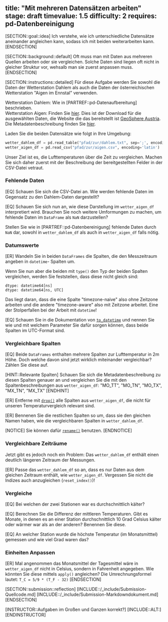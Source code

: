title: "Mit mehreren Datensätzen arbeiten"
stage: draft
timevalue: 1.5
difficulty: 2
requires: pd-Datenbereinigung
---

[SECTION::goal::idea]
Ich verstehe, wie ich unterschiedliche Datensätze aneinander angleichen kann, sodass
ich mit beiden weiterarbeiten kann.
[ENDSECTION]


[SECTION::background::default]
Oft muss man mit Daten aus mehreren Quellen arbeiten oder sie vergleichen.
Solche Daten sind liegen oft nicht in gleicher Struktur vor, wehsalb man sie zuerst anpassen muss.
[ENDSECTION]


[SECTION::instructions::detailed]
Für diese Aufgabe werden Sie sowohl die Daten der Wetterstation Dahlem als auch die Daten
der österreichischen Wetterstation "Aigen im Ennstal" verwenden.

Wetterstation Dahlem: Wie in [PARTREF::pd-Datenaufbereitung] beschrieben.  
Wetterstation Aigen: Finden Sie [hier](https://dataset.api.hub.geosphere.at/v1/station/historical/klima-v2-1m?parameters=vv_mittel%2Cvv_mittel_flag%2Ctlmax%2Ctlmin%2Ctl_mittel%2Ctlmax_mittel%2Ctlmin_mittel&start=1963-01-01T00%3A53%3A00.000Z&end=2024-12-01T00%3A00%3A00.000Z&station_ids=2&output_format=csv&filename=AigenEnnstal_196301_202412).
Dies ist der Download für die ausgewählten Daten, die Website die das bereitstellt ist 
[GeoSphere Austria](https://dataset.api.hub.geosphere.at/app/frontend/station/historical/klima-v2-1m).
Die Metadatenbeschreibung finden Sie 
[hier](https://dataset.api.hub.geosphere.at/v1/station/historical/klima-v2-1m/metadata/parameters?filename=Messstationen+Monatsdaten+v2+Parameter-Metadaten).

Laden Sie die beiden Datensätze wie folgt in Ihre Umgebung:
```python
wetter_dahlem_df = pd.read_table("pfad/zur/dahlem.txt", sep=';', encoding='latin')
wetter_aigen_df = pd.read_csv("pfad/zur/aigen.csv", encoding='latin')
```

Unser Ziel ist es, die Lufttemperaturen über die Zeit zu vergleichen.
Machen Sie sich daher zuerst mit der Beschreibung der bereitgestellten Felder in der CSV-Datei
vetraut.

### Fehlende Daten

[EQ] Schauen Sie sich die CSV-Datei an.
Wie werden fehlende Daten im Gegensatz zu den Dahlem-Daten dargestellt?

[EQ] Schauen Sie sich nun an, wie diese Darstellung im `wetter_aigen_df` interpretiert wird.
Brauchen Sie noch weitere Umformungen zu machen, um fehlende Daten im `DataFrame` als `NaN`
darzustellen?

Stellen Sie wie in [PARTREF::pd-Datenbereinigung] fehlende Daten durch `NaN` dar, sowohl in
`wetter_dahlem_df` als auch in `wetter_aigen_df` falls nötig.


### Datumswerte

[ER] Wandeln Sie in beiden `DataFrames` die Spalten, die den Messzeitraum angeben in `datetime`-
Spalten um.

Wenn Sie nun aber die beiden mit `type()` den Typ der beiden Spalten vergleichen, werden Sie
feststellen, dass diese nicht gleich sind:
```
dtype: datetime64[ns]
dtype: datetime64[ns, UTC]
```

Das liegt daran, dass die eine Spalte "timezone-naive" also ohne
Zeitzone arbeiten und die andere "timezone-aware" also mit Zeitzone arbeitet.
Eine der Stolperfallen bei der Arbeit mit `datetime`!

[EQ] Schauen Sie in die Dokumentation von
[`to_datetime`](https://pandas.pydata.org/pandas-docs/stable/reference/api/pandas.to_datetime.html#pandas.to_datetime)
und nennen Sie wie und mit welchem Parameter Sie dafür sorgen können, dass beide Spalten im
UTC-Format sind.

### Vergleichbare Spalten

[EQ] Beide `DataFrames` enthalten mehrere Spalten zur Lufttemperatur in 2m Höhe.
Doch welche davon sind jetzt wirklich miteinander vergleichbar?
Zählen Sie diese auf.

[HINT::Relevante Spalten]
Schauen Sie sich die Metadatenbeschreibung zu diesen Spalten genauer an und vergleichen Sie die
mit den Spaltenbeschreibungen aus `wetter_aigen_df`:
"MO_TT", "MO_TN", "MO_TX", "MX_TN", "MX_TX"
[ENDHINT]

[ER] Entferne mit 
[`drop()`](https://pandas.pydata.org/pandas-docs/stable/reference/api/pandas.DataFrame.drop.html#pandas.DataFrame.drop)
alle Spalten aus `wetter_aigen_df`, die nicht für unseren Temperaturvergleich relevant sind.

[ER] Bennenen Sie die restlichen Spalten so um, dass sie den gleichen Namen haben, wie die 
vergleichbaren Spalten in `wetter_dahlem_df`.

[NOTICE]
Sie können dafür
[`rename()`](https://pandas.pydata.org/pandas-docs/stable/reference/api/pandas.DataFrame.rename.html#pandas.DataFrame.rename)
benutzen.
[ENDNOTICE]

### Vergleichbare Zeiträume 

Jetzt gibt es jedoch noch ein Problem:
Das `wetter_dahlem_df` enthält einen deutlich längeren Zeitraum der Messungen.

[ER] Passe das `wetter_dahlem_df` so an, dass es nur Daten aus dem gleichen Zeitraum enthält, wie
`wetter_aigen_df`.
Vergessen Sie nicht die Indizes auch anzugleichen (`reset_index()`)!

### Vergleiche

[EQ] Bei welchen der zwei Stationen war es durchschnittlich kälter?

[EQ] Berechnen Sie die Differenz der mittleren Temperaturen.
Gibt es Monate, in denen es an einer Station durchschnittlich 10 Grad Celsius kälter oder wärmer
war als an der anderen?
Benennen Sie diese.

[EQ] An welcher Station wurde die höchste Temperatur (im Monatsmitttel) gemessen und wie viel Grad
waren das?

### Einheiten Anpassen

[ER] Mal angenommen das Monatsmittel der Tagesmittel wäre in  `wetter_aigen_df`
nicht in Celsius, sondern in Fahrenheit angegeben.
Wie könnten Sie diese mittels `apply()` angleichen?
Die Umrechnungsformel lautet: `T_C = 5/9 * (T_F - 32)`
[ENDSECTION]


[SECTION::submission::reflection]
[INCLUDE::/_include/Submission-Quellcode.md]
[INCLUDE::/_include/Submission-Markdowndokument.md]
[ENDSECTION]


[INSTRUCTOR::Aufgaben im Großen und Ganzen korrekt?]
[INCLUDE::ALT:]
[ENDINSTRUCTOR]